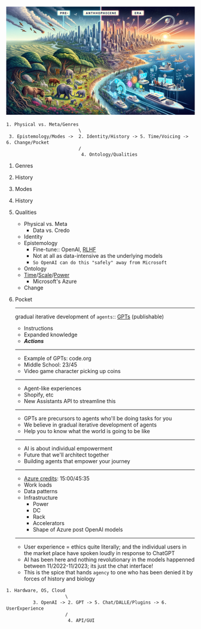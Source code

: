 ![](anthropocene.png)

```
1. Physical vs. Meta/Genres
                           \
 3. Epistemology/Modes ->  2. Identity/History -> 5. Time/Voicing -> 6. Change/Pocket
                           /
                            4. Ontology/Qualities
```

1. Genres
2. History
3. Modes
4. History
5. Qualities
   - Physical vs. Meta
     - Data vs. Credo
   - Identity
   - Epistemology
     - Fine-tune:: OpenAI, [RLHF](https://en.wikipedia.org/wiki/Reinforcement_learning_from_human_feedback)
     - Not at all as data-intensive as the underlying models
     - `So OpenAI can do this "safely" away from Microsoft`
   - Ontology
   - [Time](https://github.com/abikesa/openai/blob/main/anthropocene.png)/[Scale](https://www.youtube.com/watch?v=L_Guz73e6fw)/[Power](https://www.youtube.com/watch?v=U9mJuUkhUzk)
     - Microsoft's Azure
   - Change
6. Pocket
   
   ---
   
   gradual iterative development of `agents`:: [GPTs](https://www.youtube.com/watch?v=U9mJuUkhUzk) (publishable)
   - Instructions
   - Expanded knowledge
   - ***Actions***
  
   ---

   - Example of GPTs: code.org
   - Middle School: 23/45
   - Video game character picking up coins

    ----

   - Agent-like experiences
   - Shopify, etc
   - New Assistants API to streamline this

    ---

   - GPTs are precursors to agents who'll be doing tasks for you
   - We believe in gradual iterative development of agents
   - Help you to know what the world is going to be like
  
   ---

   - AI is about individual empowerment
   - Future that we'll architect together
   - Building agents that empower your journey

   ---

   - [Azure credits](https://www.youtube.com/watch?v=U9mJuUkhUzk): 15:00/45:35
   - Work loads
   - Data patterns
   - Infrastructure
     - Power
     - DC
     - Rack
     - Accelerators
     - Shape of Azure post OpenAI models
  
   ---

   - User experience = ethics quite literally; and the individual users in the market place have spoken loudly in response to ChatGPT
   - AI has been here and nothing revolutionary in the models happenned between 11/2022-11/2023; its just the chat interface!
   - This is the spice that hands `agency` to one who has been denied it by forces of history and biology

   
```
1. Hardware, OS, Cloud
                      \
          3. OpenAI -> 2. GPT -> 5. Chat/DALLE/Plugins -> 6. UserExperience
                      /
                       4. API/GUI
```
